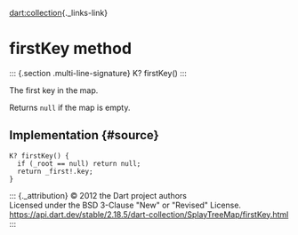 [dart:collection](../../dart-collection/dart-collection-library){._links-link}

firstKey method
===============

::: {.section .multi-line-signature}
K? firstKey()
:::

The first key in the map.

Returns `null` if the map is empty.

Implementation {#source}
--------------

``` {.language-dart data-language="dart"}
K? firstKey() {
  if (_root == null) return null;
  return _first!.key;
}
```

::: {._attribution}
© 2012 the Dart project authors\
Licensed under the BSD 3-Clause \"New\" or \"Revised\" License.\
<https://api.dart.dev/stable/2.18.5/dart-collection/SplayTreeMap/firstKey.html>
:::
